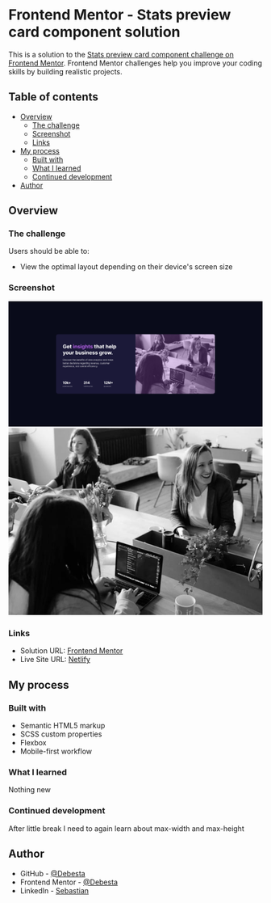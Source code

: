 # Frontend Mentor - Stats preview card component solution

This is a solution to the [Stats preview card component challenge on Frontend Mentor](https://www.frontendmentor.io/challenges/stats-preview-card-component-8JqbgoU62). Frontend Mentor challenges help you improve your coding skills by building realistic projects.

## Table of contents

- [Overview](#overview)
  - [The challenge](#the-challenge)
  - [Screenshot](#screenshot)
  - [Links](#links)
- [My process](#my-process)
  - [Built with](#built-with)
  - [What I learned](#what-i-learned)
  - [Continued development](#continued-development)
- [Author](#author)

## Overview

### The challenge

Users should be able to:

- View the optimal layout depending on their device's screen size

### Screenshot

![](./images/my-solution-desktop.png)
![](./images/image-header-mobile.jpg)

### Links

- Solution URL: [Frontend Mentor](https://www.frontendmentor.io/solutions/stats-preview-card-component-with-flexbox-HAUp5AT3uT)
- Live Site URL: [Netlify](https://stats-preview-card-component-debesta.netlify.app/)

## My process

### Built with

- Semantic HTML5 markup
- SCSS custom properties
- Flexbox
- Mobile-first workflow

### What I learned

Nothing new

### Continued development

After little break I need to again learn about max-width and max-height

## Author

- GitHub - [@Debesta](https://github.com/Debesta)
- Frontend Mentor - [@Debesta](https://www.frontendmentor.io/profile/Debesta)
- LinkedIn - [Sebastian](https://www.linkedin.com/in/sebastian-rolla-3b92bb275/)
